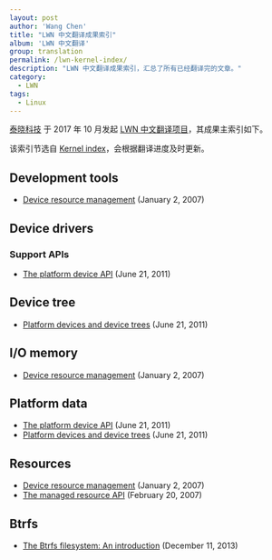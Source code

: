 ```yaml
---
layout: post
author: 'Wang Chen'
title: "LWN 中文翻译成果索引"
album: 'LWN 中文翻译'
group: translation
permalink: /lwn-kernel-index/
description: "LWN 中文翻译成果索引，汇总了所有已经翻译完的文章。"
category:
  - LWN
tags:
  - Linux
---
```


[泰晓科技][1] 于 2017 年 10 月发起 [LWN 中文翻译项目][2]，其成果主索引如下。

该索引节选自 [Kernel index](https://lwn.net/Kernel/Index/)，会根据翻译进度及时更新。

## Development tools

- [Device resource management](/lwn-215996-device-resource-management) (January 2, 2007)

## Device drivers

### Support APIs

- [The platform device API](/lwn-448499-platform-device-api) (June 21, 2011)

## Device tree

- [Platform devices and device trees](/lwn-448502-platform-devices-and-device-trees) (June 21, 2011)

## I/O memory

- [Device resource management](/lwn-215996-device-resource-management) (January 2, 2007)

## Platform data

- [The platform device API](/lwn-448499-platform-device-api) (June 21, 2011)
- [Platform devices and device trees](/lwn-448502-platform-devices-and-device-trees) (June 21, 2011)

## Resources

- [Device resource management](/lwn-215996-device-resource-management) (January 2, 2007)
- [The managed resource API](/lwn-222860-the-managed-resource-api) (February 20, 2007)

## Btrfs

- [The Btrfs filesystem: An introduction](/lwn-576276-the-btrfs-filesystem-an-introduction) (December 11, 2013)

[1]: http://tinylab.org
[2]: http://tinylab.org/lwn
